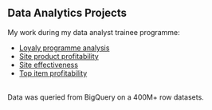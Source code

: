 ## Data Analytics Projects<br>
My work during my data analyst trainee programme:<br>
* [Loyaly programme analysis](https://app.powerbi.com/links/oz5Wi6eo7W?ctid=15830474-cef0-4326-88db-96e5ab019d8a&pbi_source=linkShare) <br>
* [Site product profitability](https://app.powerbi.com/groups/me/reports/def9f46c-c714-4df0-a54c-15f2e911065c/2b28c6e510e6d7886e0b?experience=power-bi) <br>
* [Site effectiveness](https://app.powerbi.com/groups/me/reports/08643e90-7e01-43b2-b161-c2f8cc074df5/d49a9e4ae85df4a6f6dc?experience=power-bi) <br>
* [Top item profitability](https://app.powerbi.com/groups/me/reports/5dc05b37-0149-4721-934f-407fb3d1eeae/ReportSection?experience=power-bi)<br><br>

Data was queried from BigQuery on a 400M+ row datasets.